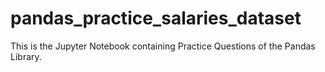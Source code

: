 # pandas_practice_salaries_dataset
This is the Jupyter Notebook containing Practice Questions of the Pandas Library.
